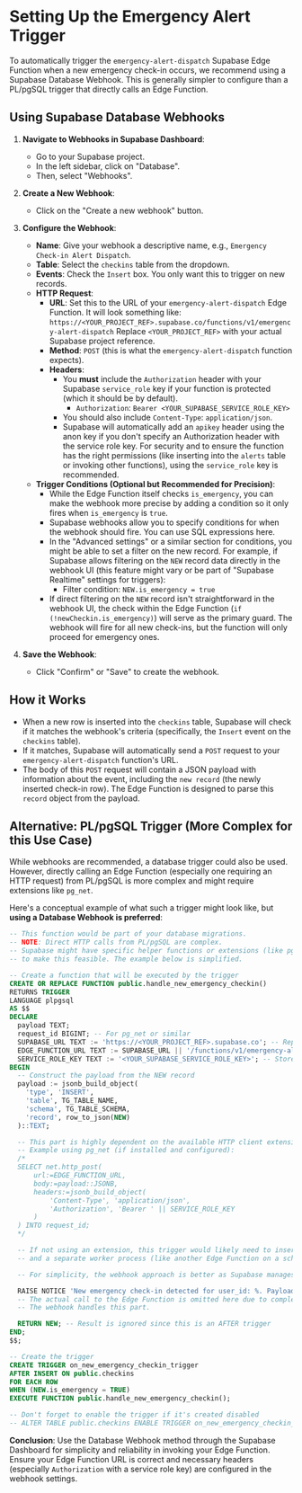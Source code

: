 # Setting Up the Emergency Alert Trigger

To automatically trigger the `emergency-alert-dispatch` Supabase Edge Function when a new emergency check-in occurs, we recommend using a Supabase Database Webhook. This is generally simpler to configure than a PL/pgSQL trigger that directly calls an Edge Function.

## Using Supabase Database Webhooks

1.  **Navigate to Webhooks in Supabase Dashboard**:
    *   Go to your Supabase project.
    *   In the left sidebar, click on "Database".
    *   Then, select "Webhooks".

2.  **Create a New Webhook**:
    *   Click on the "Create a new webhook" button.

3.  **Configure the Webhook**:
    *   **Name**: Give your webhook a descriptive name, e.g., `Emergency Check-in Alert Dispatch`.
    *   **Table**: Select the `checkins` table from the dropdown.
    *   **Events**: Check the `Insert` box. You only want this to trigger on new records.
    *   **HTTP Request**:
        *   **URL**: Set this to the URL of your `emergency-alert-dispatch` Edge Function. It will look something like:
            `https://<YOUR_PROJECT_REF>.supabase.co/functions/v1/emergency-alert-dispatch`
            Replace `<YOUR_PROJECT_REF>` with your actual Supabase project reference.
        *   **Method**: `POST` (this is what the `emergency-alert-dispatch` function expects).
        *   **Headers**:
            *   You **must** include the `Authorization` header with your Supabase `service_role` key if your function is protected (which it should be by default).
                *   `Authorization`: `Bearer <YOUR_SUPABASE_SERVICE_ROLE_KEY>`
            *   You should also include `Content-Type`: `application/json`.
            *   Supabase will automatically add an `apikey` header using the anon key if you don't specify an Authorization header with the service role key. For security and to ensure the function has the right permissions (like inserting into the `alerts` table or invoking other functions), using the `service_role` key is recommended.
    *   **Trigger Conditions (Optional but Recommended for Precision)**:
        *   While the Edge Function itself checks `is_emergency`, you can make the webhook more precise by adding a condition so it only fires when `is_emergency` is `true`.
        *   Supabase webhooks allow you to specify conditions for when the webhook should fire. You can use SQL expressions here.
        *   In the "Advanced settings" or a similar section for conditions, you might be able to set a filter on the new record. For example, if Supabase allows filtering on the `NEW` record data directly in the webhook UI (this feature might vary or be part of "Supabase Realtime" settings for triggers):
            *   Filter condition: `NEW.is_emergency = true`
        *   If direct filtering on the `NEW` record isn't straightforward in the webhook UI, the check within the Edge Function (`if (!newCheckin.is_emergency)`) will serve as the primary guard. The webhook will fire for all new check-ins, but the function will only proceed for emergency ones.

4.  **Save the Webhook**:
    *   Click "Confirm" or "Save" to create the webhook.

## How it Works

*   When a new row is inserted into the `checkins` table, Supabase will check if it matches the webhook's criteria (specifically, the `Insert` event on the `checkins` table).
*   If it matches, Supabase will automatically send a `POST` request to your `emergency-alert-dispatch` function's URL.
*   The body of this `POST` request will contain a JSON payload with information about the event, including the `new record` (the newly inserted check-in row). The Edge Function is designed to parse this `record` object from the payload.

## Alternative: PL/pgSQL Trigger (More Complex for this Use Case)

While webhooks are recommended, a database trigger could also be used. However, directly calling an Edge Function (especially one requiring an HTTP request) from PL/pgSQL is more complex and might require extensions like `pg_net`.

Here's a conceptual example of what such a trigger might look like, but **using a Database Webhook is preferred**:

```sql
-- This function would be part of your database migrations.
-- NOTE: Direct HTTP calls from PL/pgSQL are complex.
-- Supabase might have specific helper functions or extensions (like pg_net)
-- to make this feasible. The example below is simplified.

-- Create a function that will be executed by the trigger
CREATE OR REPLACE FUNCTION public.handle_new_emergency_checkin()
RETURNS TRIGGER
LANGUAGE plpgsql
AS $$
DECLARE
  payload TEXT;
  request_id BIGINT; -- For pg_net or similar
  SUPABASE_URL TEXT := 'https://<YOUR_PROJECT_REF>.supabase.co'; -- Replace with your project ref
  EDGE_FUNCTION_URL TEXT := SUPABASE_URL || '/functions/v1/emergency-alert-dispatch';
  SERVICE_ROLE_KEY TEXT := '<YOUR_SUPABASE_SERVICE_ROLE_KEY>'; -- Store securely, ideally not hardcoded here
BEGIN
  -- Construct the payload from the NEW record
  payload := jsonb_build_object(
    'type', 'INSERT',
    'table', TG_TABLE_NAME,
    'schema', TG_TABLE_SCHEMA,
    'record', row_to_json(NEW)
  )::TEXT;

  -- This part is highly dependent on the available HTTP client extensions in Supabase Postgres
  -- Example using pg_net (if installed and configured):
  /*
  SELECT net.http_post(
      url:=EDGE_FUNCTION_URL,
      body:=payload::JSONB,
      headers:=jsonb_build_object(
          'Content-Type', 'application/json',
          'Authorization', 'Bearer ' || SERVICE_ROLE_KEY
      )
  ) INTO request_id;
  */

  -- If not using an extension, this trigger would likely need to insert into a queue table,
  -- and a separate worker process (like another Edge Function on a schedule) would process the queue.

  -- For simplicity, the webhook approach is better as Supabase manages the HTTP call.

  RAISE NOTICE 'New emergency check-in detected for user_id: %. Payload: %', NEW.user_id, payload;
  -- The actual call to the Edge Function is omitted here due to complexity.
  -- The webhook handles this part.

  RETURN NEW; -- Result is ignored since this is an AFTER trigger
END;
$$;

-- Create the trigger
CREATE TRIGGER on_new_emergency_checkin_trigger
AFTER INSERT ON public.checkins
FOR EACH ROW
WHEN (NEW.is_emergency = TRUE)
EXECUTE FUNCTION public.handle_new_emergency_checkin();

-- Don't forget to enable the trigger if it's created disabled
-- ALTER TABLE public.checkins ENABLE TRIGGER on_new_emergency_checkin_trigger;
```

**Conclusion**: Use the Database Webhook method through the Supabase Dashboard for simplicity and reliability in invoking your Edge Function. Ensure your Edge Function URL is correct and necessary headers (especially `Authorization` with a service role key) are configured in the webhook settings.
```
